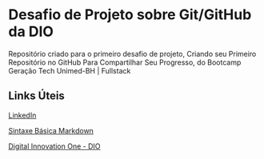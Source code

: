 # Desafio de Projeto sobre Git/GitHub da DIO
Repositório criado para o primeiro desafio de projeto, Criando seu Primeiro Repositório no GitHub Para Compartilhar Seu Progresso, do Bootcamp Geração Tech Unimed-BH | Fullstack

## Links Úteis

[LinkedIn](https://www.linkedin.com/in/marianemoraisf/)

[Sintaxe Básica Markdown](https://www.markdownguide.org/basic-syntax/)

[Digital Innovation One - DIO](https://www.dio.me/)

